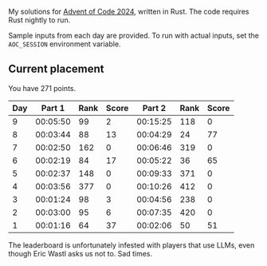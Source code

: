 My solutions for [Advent of Code 2024](https://adventofcode.com/2024), written in Rust. The code requires Rust nightly to run.

Sample inputs from each day are provided. To run with actual inputs, set the `AOC_SESSION` environment variable.

## Current placement

You have 271 points.

| Day | Part 1   | Rank | Score | Part 2   | Rank | Score |
|-----|----------|------|-------|----------|------|-------|
| 9   | 00:05:50 | 99   | 2     | 00:15:25 | 118  | 0     |
| 8   | 00:03:44 | 88   | 13    | 00:04:29 | 24   | 77    |
| 7   | 00:02:50 | 162  | 0     | 00:06:46 | 319  | 0     |
| 6   | 00:02:19 | 84   | 17    | 00:05:22 | 36   | 65    |
| 5   | 00:02:37 | 148  | 0     | 00:09:33 | 371  | 0     |
| 4   | 00:03:56 | 377  | 0     | 00:10:26 | 412  | 0     |
| 3   | 00:01:24 | 98   | 3     | 00:04:56 | 238  | 0     |
| 2   | 00:03:00 | 95   | 6     | 00:07:35 | 420  | 0     |
| 1   | 00:01:16 | 64   | 37    | 00:02:06 | 50   | 51    |

The leaderboard is unfortunately infested with players that use LLMs, even though Eric Wastl asks us not to. Sad times.
